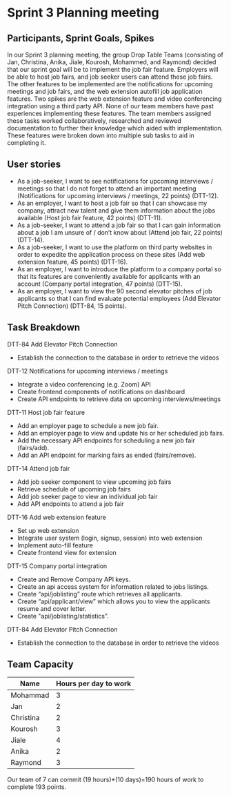 # Sprint 3 Planning meeting

## Participants, Sprint Goals, Spikes

In our Sprint 3 planning meeting, the group Drop Table Teams (consisting of Jan, Christina, Anika, Jiale, Kourosh, Mohammed, and Raymond) decided that our sprint goal will be to implement the job fair feature. Employers will be able to host job fairs, and job seeker users can attend these job fairs. The other features to be implemented are the notifications for upcoming meetings and job fairs, and the web extension autofill job application features. Two spikes are the web extension feature and video conferencing integration using a third party API. None of our team members have past experiences implementing these features. The team members assigned these tasks worked collaboratively, researched and reviewed documentation to further their knowledge which aided with implementation. These features were broken down into multiple sub tasks to aid in completing it. 
 
## User stories
- As a job-seeker, I want to see notifications for upcoming interviews / meetings so that I do not forget to attend an important meeting (Notifications for upcoming interviews / meetings, 22 points) (DTT-12).
- As an employer, I want to host a job fair so that I can showcase my company, attract new talent and give them information about the jobs available (Host job fair feature, 42 points) (DTT-11).
- As a job-seeker, I want to attend a job fair so that I can gain information about a job I am unsure of / don’t know about (Attend job fair, 22 points) (DTT-14).
- As a job-seeker, I want to use the platform on third party websites in order to expedite the application process on these sites (Add web extension feature, 45 points) (DTT-16).
- As an employer, I want to introduce the platform to a company portal so that its features are conveniently available for applicants with an account (Company portal integration, 47 points) (DTT-15).
- As an employer, I want to view the 90 second elevator pitches of job applicants so that I can find evaluate potential employees (Add Elevator Pitch Connection) (DTT-84, 15 points).

## Task Breakdown

DTT-84 Add Elevator Pitch Connection
- Establish the connection to the database in order to retrieve the videos

DTT-12 Notifications for upcoming interviews / meetings
- Integrate a video conferencing (e.g. Zoom) API
- Create frontend components of notifications on dashboard
- Create API endpoints to retrieve data on upcoming interviews/meetings

DTT-11 Host job fair feature 
- Add an employer page to schedule a new job fair.
- Add an employer page to view and update his or her scheduled job fairs.
- Add the necessary API endpoints for scheduling a new job fair (fairs/add).
- Add an API endpoint for marking fairs as ended (fairs/remove).

DTT-14 Attend job fair 
- Add job seeker component to view upcoming job fairs
- Retrieve schedule of upcoming job fairs
- Add job seeker page to view an individual job fair
- Add API endpoints to attend a job fair 

DTT-16 Add web extension feature 
- Set up web extension
- Integrate user system (login, signup, session) into web extension
- Implement auto-fill feature
- Create frontend view for extension

DTT-15 Company portal integration 
- Create and Remove Company API keys.
- Create an api access system for information related to jobs listings.
- Create “api/joblisting” route which retrieves all applicants.
- Create “api/applicant/view” which allows you to view the applicants resume and cover letter.
- Create "api/joblisting/statistics".

DTT-84 Add Elevator Pitch Connection
- Establish the connection to the database in order to retrieve the videos

## Team Capacity

|      Name       | Hours per day to work  |
|-----------------|------------------------|
| Mohammad        | 3                      |
| Jan             | 2                      |
| Christina       | 2                      |
| Kourosh         | 3                      |
| Jiale           | 4                      |
| Anika           | 2                      |
| Raymond         | 3                      |

Our team of 7 can commit (19 hours)*(10 days)=190 hours of work to complete 193 points.
